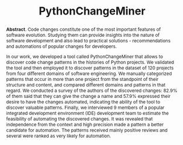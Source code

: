 ---
title: "PythonChangeMiner"
collection: tools
permalink: /tool/python-change-miner
pdf: 'https://arxiv.org/pdf/2105.10157.pdf'
tool: 'https://zenodo.org/record/4562237'
abstract: '<p><b>Abstract</b>. Code changes constitute one of the most important features of software evolution. Studying them can provide insights into the nature of software development and also lead to practical solutions - recommendations and automations of popular changes for developers.</p><p>In our work, we developed a tool called PythonChangeMiner that allows to discover code change patterns in the histories of Python projects. We validated the tool and then employed it to discover patterns in the dataset of 120 projects from four different domains of software engineering. We manually categorized patterns that occur in more than one project from the standpoint of their structure and content, and compared different domains and patterns in that regard. We conducted a survey of the authors of the discovered changes: 82.9% of them said that they can give the change a name and 57.9% expressed their desire to have the changes automated, indicating the ability of the tool to discover valuable patterns. Finally, we interviewed 9 members of a popular integrated development environment (IDE) development team to estimate the feasibility of automating the discovered changes. It was revealed that independence from the context and high precision made a pattern a better candidate for automation. The patterns received mainly positive reviews and several were ranked as very likely for automation.</p>'
---